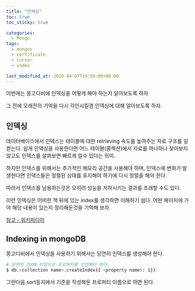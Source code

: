 ```yaml
---
title: "인덱싱"
toc: true
toc_sticky: true

categories:
  - Mongo
tags:
  - mongos
  - certificate
  - cursor
  - index

last_modified_at: 2020-04-07T19:59:00+00:00
---
```


이번에는 몽고디비에 인덱싱을 어떻게 해야 하는지 알아보도록 하자

그 전에 오래전의 기억을 다시 각인시킬겸 인덱싱에 대해 알아보도록 하자.

## 인덱싱

데이터베이스에서 인덱스는 테이블에 대한 retrieving 속도를 높여주는 자료 구조를 일컫는다.
쉽게 인덱싱을 사용한다면 어느 테이블(콜렉션)에서 자료를 하나하나 찾아보지 않고도 인덱스를 살펴보면 빠르게 알수 있다는 의미.

하지만 인덱스를 위해서는 추가적인 메모리 공간을 사용해야 하며, 인덱스에 변화가 발생한다면 인덱스들은 정렬된 상태를 유지해야 하기에
다시 정렬을 해야 한다.

따라서 인덱스를 남용하는것은 오히려 성능을 저하시키는 결과를 초래할 수도 있다.

이런 인덱싱은 어떠한 책 뒤에 있는 index를 생각하면 이해하기 쉽다.
어떤 페이지에 가야 해당 내용이 있는지 정리해둔것을 기억해 보자.

[참고 - 위키피디아](https://en.wikipedia.org/wiki/Database_index)

## Indexing in mongoDB

몽고디비에서 인덱싱을 사용하기 위해서는 당연히 인덱스를 생성해야 한다.

```bash
# 당연히 JSON 타입으로 프로퍼티를 선언해야 한다.
$ db.<collection name>.createIndex({ <property name>: 1})

```

그런다음 sort등지에서 기준을 작성해둔 프로퍼티 이름으로 하면 된다.
